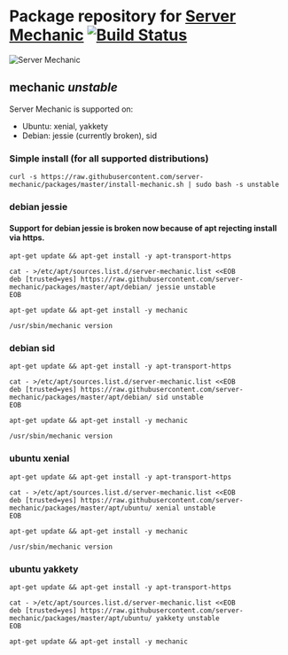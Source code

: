 # Package repository for [Server Mechanic](https://github.com/server-mechanic/mechanic) [![Build Status](https://travis-ci.org/server-mechanic/packages.svg)](https://travis-ci.org/server-mechanic/packages)

![Server Mechanic](https://server-mechanic.github.io/website/images/mechanic_small.png "Server Mechanic")

## mechanic *unstable*

Server Mechanic is supported on:
* Ubuntu: xenial, yakkety
* Debian: jessie (currently broken), sid

### Simple install (for all supported distributions)

```
curl -s https://raw.githubusercontent.com/server-mechanic/packages/master/install-mechanic.sh | sudo bash -s unstable
```

### debian jessie

#### Support for debian jessie is broken now because of apt rejecting install via https.

```
apt-get update && apt-get install -y apt-transport-https

cat - >/etc/apt/sources.list.d/server-mechanic.list <<EOB
deb [trusted=yes] https://raw.githubusercontent.com/server-mechanic/packages/master/apt/debian/ jessie unstable
EOB

apt-get update && apt-get install -y mechanic

/usr/sbin/mechanic version
```

### debian sid

```
apt-get update && apt-get install -y apt-transport-https

cat - >/etc/apt/sources.list.d/server-mechanic.list <<EOB
deb [trusted=yes] https://raw.githubusercontent.com/server-mechanic/packages/master/apt/debian/ sid unstable
EOB

apt-get update && apt-get install -y mechanic

/usr/sbin/mechanic version
```

### ubuntu xenial

```
apt-get update && apt-get install -y apt-transport-https

cat - >/etc/apt/sources.list.d/server-mechanic.list <<EOB
deb [trusted=yes] https://raw.githubusercontent.com/server-mechanic/packages/master/apt/ubuntu/ xenial unstable
EOB

apt-get update && apt-get install -y mechanic

/usr/sbin/mechanic version
```

### ubuntu yakkety

```
apt-get update && apt-get install -y apt-transport-https

cat - >/etc/apt/sources.list.d/server-mechanic.list <<EOB
deb [trusted=yes] https://raw.githubusercontent.com/server-mechanic/packages/master/apt/ubuntu/ yakkety unstable
EOB

apt-get update && apt-get install -y mechanic
```

